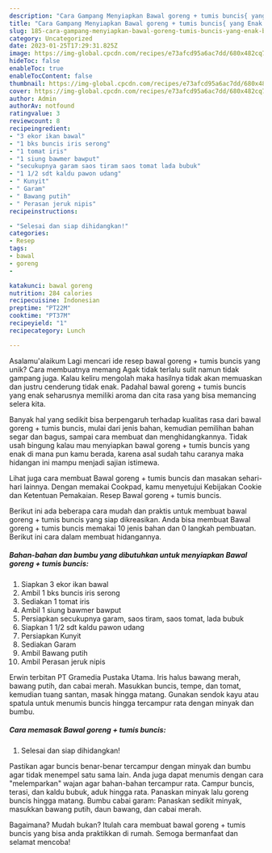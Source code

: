 ```yaml
---
description: "Cara Gampang Menyiapkan Bawal goreng + tumis buncis{ yang Enak Banget"
title: "Cara Gampang Menyiapkan Bawal goreng + tumis buncis{ yang Enak Banget"
slug: 185-cara-gampang-menyiapkan-bawal-goreng-tumis-buncis-yang-enak-banget
category: Uncategorized
date: 2023-01-25T17:29:31.825Z
image: https://img-global.cpcdn.com/recipes/e73afcd95a6ac7dd/680x482cq70/bawal-goreng-tumis-buncis-foto-resep-utama.jpg
hideToc: false
enableToc: true
enableTocContent: false
thumbnail: https://img-global.cpcdn.com/recipes/e73afcd95a6ac7dd/680x482cq70/bawal-goreng-tumis-buncis-foto-resep-utama.jpg
cover: https://img-global.cpcdn.com/recipes/e73afcd95a6ac7dd/680x482cq70/bawal-goreng-tumis-buncis-foto-resep-utama.jpg
author: Admin
authorAv: notfound
ratingvalue: 3
reviewcount: 8
recipeingredient:
- "3 ekor ikan bawal"
- "1 bks buncis iris serong"
- "1 tomat iris"
- "1 siung bawmer bawput"
- "secukupnya garam saos tiram saos tomat lada bubuk"
- "1 1/2 sdt kaldu pawon udang"
- " Kunyit"
- " Garam"
- " Bawang putih"
- " Perasan jeruk nipis"
recipeinstructions:

- "Selesai dan siap dihidangkan!"
categories:
- Resep
tags:
- bawal
- goreng
- 

katakunci: bawal goreng  
nutrition: 284 calories
recipecuisine: Indonesian
preptime: "PT22M"
cooktime: "PT37M"
recipeyield: "1"
recipecategory: Lunch

---
```



Asalamu'alaikum Lagi mencari ide resep bawal goreng + tumis buncis yang unik? Cara membuatnya memang Agak tidak terlalu sulit namun tidak gampang juga. Kalau keliru mengolah maka hasilnya tidak akan memuaskan dan justru cenderung tidak enak. Padahal bawal goreng + tumis buncis yang enak seharusnya memiliki aroma dan cita rasa yang bisa memancing selera kita.


Banyak hal yang sedikit bisa berpengaruh terhadap kualitas rasa dari bawal goreng + tumis buncis, mulai dari jenis bahan, kemudian pemilihan bahan segar dan bagus, sampai cara membuat dan menghidangkannya. Tidak usah bingung kalau mau menyiapkan bawal goreng + tumis buncis yang enak di mana pun kamu berada, karena asal sudah tahu caranya maka hidangan ini mampu menjadi sajian istimewa.

Lihat juga cara membuat Bawal goreng + tumis buncis dan masakan sehari-hari lainnya. Dengan memakai Cookpad, kamu menyetujui Kebijakan Cookie dan Ketentuan Pemakaian. Resep Bawal goreng + tumis buncis.


Berikut ini ada beberapa cara mudah dan praktis untuk membuat bawal goreng + tumis buncis yang siap dikreasikan. Anda bisa membuat Bawal goreng + tumis buncis memakai 10 jenis bahan dan 0 langkah pembuatan. Berikut ini cara dalam membuat hidangannya.

<!--inarticleads1-->

##### Bahan-bahan dan bumbu yang dibutuhkan untuk menyiapkan Bawal goreng + tumis buncis:

1. Siapkan 3 ekor ikan bawal
1. Ambil 1 bks buncis iris serong
1. Sediakan 1 tomat iris
1. Ambil 1 siung bawmer bawput
1. Persiapkan secukupnya garam, saos tiram, saos tomat, lada bubuk
1. Siapkan 1 1/2 sdt kaldu pawon udang
1. Persiapkan  Kunyit
1. Sediakan  Garam
1. Ambil  Bawang putih
1. Ambil  Perasan jeruk nipis


Erwin terbitan PT Gramedia Pustaka Utama. Iris halus bawang merah, bawang putih, dan cabai merah. Masukkan buncis, tempe, dan tomat, kemudian tuang santan, masak hingga matang. Gunakan sendok kayu atau spatula untuk menumis buncis hingga tercampur rata dengan minyak dan bumbu. 

<!--inarticleads2-->

##### Cara memasak Bawal goreng + tumis buncis:


1. Selesai dan siap dihidangkan!

Pastikan agar buncis benar-benar tercampur dengan minyak dan bumbu agar tidak menempel satu sama lain. Anda juga dapat menumis dengan cara &#34;melemparkan&#34; wajan agar bahan-bahan tercampur rata. Campur buncis, terasi, dan kaldu bubuk, aduk hingga rata. Panaskan minyak lalu goreng buncis hingga matang. Bumbu cabai garam: Panaskan sedikit minyak, masukkan bawang putih, daun bawang, dan cabai merah. 

Bagaimana? Mudah bukan? Itulah cara membuat bawal goreng + tumis buncis yang bisa anda praktikkan di rumah. Semoga bermanfaat dan selamat mencoba!
